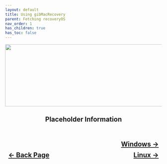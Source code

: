 ```yaml
---
layout: default
title: Using gibMacRecovery
parent: Fetching recoveryOS
nav_order: 1
has_children: true
has_toc: false
---
```


<style>
  .navigation-container {
    display: flex;
    justify-content: space-between;
    align-items: center;
    width: 100%;
  }
  
  .nav-button {
    margin: 10px;
  }

  .windows-next-button-container {
    text-align: right;
  }

  .windows-next-button {
    margin: 10px;
    top: 0px;
    bottom: 0px;
    left: 0px;
    right: 0px;
  }
</style>

<p align="center">
  <img width="650" height="200" src="../../../../assets/Header-Tools-gibMacRecovery.png">
</p>

<h2 align="center">Placeholder Information</h2>

<h2 align="center">
  <br>
  <div class="windows-next-button-container">
  <a class="windows-next-button" href="../01-Windows/">Windows &rarr;</a>
  </div>
  <div class="navigation-container">
    <a class="nav-button" href="../../../05-recoveryOS/index/">&larr; Back Page</a>
    <a class="nav-button" href="../02-Linux/">Linux &rarr;</a>
  </div>
  <br>
</h2>

